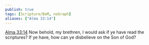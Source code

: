 ```yaml
---
publish: true
tags: [Scripture/BoM, noGraph]
aliases: ["Alma 33:14"]
---
```

[Alma 33:14](https://churchofjesuschrist.org/study/scriptures/bofm/alma/33?lang=eng&id=p14#p14) Now behold, my brethren, I would ask if ye have read the scriptures? If ye have, how can ye disbelieve on the Son of God?
